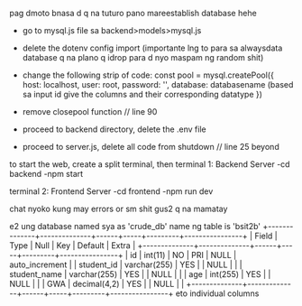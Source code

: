 pag dmoto bnasa d q na tuturo pano mareestablish database hehe

- go to mysql.js file sa backend>models>mysql.js
- delete the dotenv config import (importante lng to para sa alwaysdata database q na plano q idrop para d nyo maspam ng random shit)

- change the following strip of code:
const pool = mysql.createPool({
	host: localhost,
	user: root,
	password: '',
	database: databasename (based sa input id give the columns and their corresponding datatype
})
- remove closepool function // line 90
- proceed to backend directory, delete the .env file
- proceed to server.js, delete all code from shutdown // line 25 beyond

to start the web, create a split terminal, then
terminal 1: Backend Server
-cd backend
-npm start

terminal 2:  Frontend Server
-cd frontend
-npm run dev

chat nyoko kung may errors or sm shit
gus2 q na mamatay

e2 ung database named sya as 'crude_db'
name ng table is 'bsit2b'
+--------------+--------------+------+-----+---------+----------------+
| Field        | Type         | Null | Key | Default | Extra          |
+--------------+--------------+------+-----+---------+----------------+
| id           | int(11)      | NO   | PRI | NULL    | auto_increment |
| student_id   | varchar(255) | YES  |     | NULL    |                |
| student_name | varchar(255) | YES  |     | NULL    |                |
| age          | int(255)     | YES  |     | NULL    |                |
| GWA          | decimal(4,2) | YES  |     | NULL    |                |
+--------------+--------------+------+-----+---------+----------------+
eto individual columns
